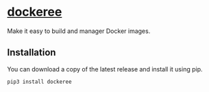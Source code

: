 # [dockeree](https://github.com/dclong/dockeree)

Make it easy to build and manager Docker images.
    
## Installation

You can download a copy of the latest release and install it using pip.
```bash
pip3 install dockeree
```
